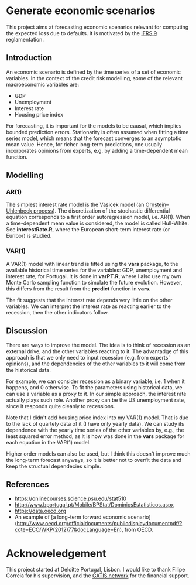 # Generate economic scenarios #
This project aims at forecasting economic scenarios relevant for computing the expected loss due to defaults. 
It is motivated by the [IFRS 9](http://www.ifrs.org/current-projects/iasb-projects/financial-instruments-a-replacement-of-ias-39-financial-instruments-recognitio/documents/ifrs-9-project-summary-july-2014.pdf) reglamentation. 

## Introduction ##
An economic scenario is defined by the time series of a set of economic variables.
In the context of the credit risk modelling, some of the relevant macroeconomic variables are:
* GDP <br />
* Unemployment <br />
* Interest rate <br />
* Housing price index <br />

For forecasting, it is important for the models to be causal, which implies bounded prediction errors.
Stationarity is often assumed when fitting a time series model, which means that the forecast converges to an asymptotic mean value. Hence, for richer long-term predictions, one usually incorporates opinions from experts, e.g. by adding a time-dependent mean function.


## Modelling ##

### AR(1) ###
The simplest interest rate model is the Vasicek model (an [Ornstein–Uhlenbeck process](https://en.wikipedia.org/wiki/Ornstein%E2%80%93Uhlenbeck_process)).
The discretization of the stochastic differential equation corresponds to a first order autoregression model, i.e. AR(1). 
When a time-dependent mean value is considered, the model is called Hull-White. 
See **interestRate.R**, where the European short-term interest rate (or Euribor) is studied. 

### VAR(1) ###
A VAR(1) model with linear trend is fitted using the **vars** package, to the available historical time series for the variables: GDP, unemployment and interest rate, for Portugal. It is done in **varPT.R**, where I also use my own Monte Carlo sampling function to simulate the future evolution. However, this differs from the result from the **predict** function in **vars**. 

The fit suggests that the interest rate depends very little on the other variables. We can interpret the interest rate as reacting earlier to the recession, then the other indicators follow.  


## Discussion ##

There are ways to improve the model. The idea is to think of recession as an external drive, and the other variables reacting to it. The advantadge of this approach is that we only need to input recession (e.g. from experts' opinions), and the dependencies of the other variables to it will come from the historical data.

For example, we can consider recession as a binary variable, i.e. 1 when it happens, and 0 otherwise. To fit the parameters using historical data, we can use a variable as a proxy to it. In our simple approach, the interest rate actually plays such role. Another proxy can be the US unemployment rate, since it responds quite cleanly to recessions. 

Note that I didn't add housing price index into my VAR(1) model. That is due to the lack of quartely data of it (I have only yearly data). We can study its dependence with the yearly time series of the other variables by, e.g., the least squared error method, as it is how was done in the **vars** package for each equation in the VAR(1) model. 

Higher order models can also be used, but I think this doesn't improve much the long-term forecast anyways, so it is better not to overfit the data and keep the structual dependecies simple. 





## References ##
* https://onlinecourses.science.psu.edu/stat510 <br />
* http://www.bportugal.pt/Mobile/BPStat/DominiosEstatisticos.aspx <br />
* https://data.oecd.org <br />
* An example of [a long-term forward economic scenario] (http://www.oecd.org/officialdocuments/publicdisplaydocumentpdf/?cote=ECO/WKP(2012)77&docLanguage=En), from OECD.


# Acknoweledgement #
This project started at Deloitte Portugal, Lisbon.
I would like to thank Filipe Correia for his supervision, 
and the [GATIS network](http://gatis.desy.eu) for the financial support.

